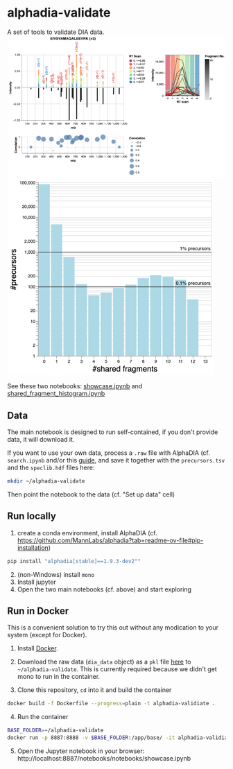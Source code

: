 # alphadia-validate
A set of tools to validate DIA data.
![Example for extended mirror plot](misc/mirror.png)
![Example for extended mirror plot](misc/shared_fragment_histogram.png)

See these two notebooks:
[showcase.ipynb](https://github.com/GeorgWa/alphadia-validate/blob/main/notebooks/showcase.ipynb) 
and 
[shared_fragment_histogram.ipynb](https://github.com/GeorgWa/alphadia-validate/blob/main/notebooks/shared_fragment_histogram.ipynb)


## Data
The main notebook is designed to run self-contained, if you
don't provide data, it will download it.

If you want to use your own data, process a `.raw` file with AlphaDIA (cf. `search.ipynb`
and/or this [guide](https://alphadia.readthedocs.io/en/latest/guides/libfree-gui.html),
and save it together with the `precursors.tsv` and the `speclib.hdf` files here:
```bash
mkdir ~/alphadia-validate
```
Then point the notebook to the data (cf. "Set up data" cell)

## Run locally
1. create a conda environment, install AlphaDIA (cf. https://github.com/MannLabs/alphadia?tab=readme-ov-file#pip-installation)
```bash
pip install "alphadia[stable]==1.9.3-dev2""
```
2. (non-Windows) install `mono`
3. Install jupyter
4. Open the two main notebooks (cf. above) and start exploring 

## Run in Docker
This is a convenient solution to try this out without any modication to your system (except for Docker).


1. Install [Docker](https://docs.docker.com/engine/install/ubuntu/).

2. Download the raw data (`dia_data` object) as a `pkl` file [here](https://datashare.biochem.mpg.de/s/pckjZUEBChOvA9v)
to `~/alphadia-validate`.
This is currently required because we didn't get mono to run in the container.

3. Clone this repository, `cd` into it and build the container
```bash
docker build -f Dockerfile --progress=plain -t alphadia-validiate .
```

4. Run the container
```bash
BASE_FOLDER=~/alphadia-validate
docker run -p 8887:8888 -v $BASE_FOLDER:/app/base/ -it alphadia-validiate
```

5. Open the Jupyter notebook in your browser: http://localhost:8887/notebooks/notebooks/showcase.ipynb
